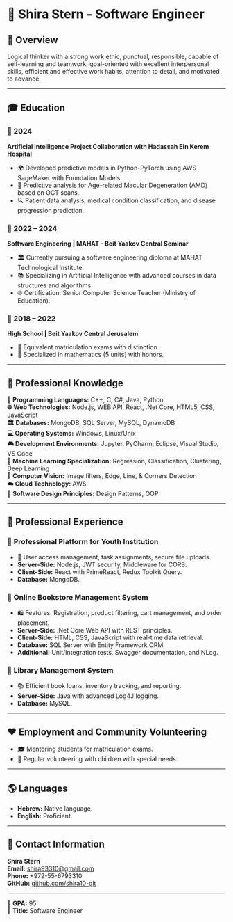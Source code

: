# 🔗 Shira Stern - Software Engineer

## 🎨 Overview
Logical thinker with a strong work ethic, punctual, responsible, capable of self-learning and teamwork, goal-oriented with excellent interpersonal skills, efficient and effective work habits, attention to detail, and motivated to advance.

---

## 🎓 Education

### 🔹 2024
**Artificial Intelligence Project Collaboration with Hadassah Ein Kerem Hospital**
- 🌍 Developed predictive models in Python-PyTorch using AWS SageMaker with Foundation Models.
- 🌮 Predictive analysis for Age-related Macular Degeneration (AMD) based on OCT scans.
- 🔍 Patient data analysis, medical condition classification, and disease progression prediction.

### 🔹 2022 – 2024
**Software Engineering | MAHAT - Beit Yaakov Central Seminar**
- 🏛️ Currently pursuing a software engineering diploma at MAHAT Technological Institute.
- 📚 Specializing in Artificial Intelligence with advanced courses in data structures and algorithms.
- 🌐 Certification: Senior Computer Science Teacher (Ministry of Education).

### 🔹 2018 – 2022
**High School | Beit Yaakov Central Jerusalem**
- 🌿 Equivalent matriculation exams with distinction.
- 🔢 Specialized in mathematics (5 units) with honors.

---

## 🔧 Professional Knowledge

**🔄 Programming Languages:** C++, C, C#, Java, Python  
**🌐 Web Technologies:** Node.js, WEB API, React, .Net Core, HTML5, CSS, JavaScript  
**🏛️ Databases:** MongoDB, SQL Server, MySQL, DynamoDB  
**💻 Operating Systems:** Windows, Linux/Unix  
**🎮 Development Environments:** Jupyter, PyCharm, Eclipse, Visual Studio, VS Code  
**🍎 Machine Learning Specialization:** Regression, Classification, Clustering, Deep Learning  
**🔎 Computer Vision:** Image filters, Edge, Line, & Corners Detection  
**☁️ Cloud Technology:** AWS  
**📘 Software Design Principles:** Design Patterns, OOP  

---

## 🚀 Professional Experience

### 🔹 **Professional Platform for Youth Institution**
- 🔑 User access management, task assignments, secure file uploads.
- **Server-Side:** Node.js, JWT security, Middleware for CORS.
- **Client-Side:** React with PrimeReact, Redux Toolkit Query.
- **Database:** MongoDB.

### 🔹 **Online Bookstore Management System**
- 🛍️ Features: Registration, product filtering, cart management, and order placement.
- **Server-Side:** .Net Core Web API with REST principles.
- **Client-Side:** HTML, CSS, JavaScript with real-time data retrieval.
- **Database:** SQL Server with Entity Framework ORM.
- **Additional:** Unit/Integration tests, Swagger documentation, and NLog.

### 🔹 **Library Management System**
- 📚 Efficient book loans, inventory tracking, and reporting.
- **Server-Side:** Java with advanced Log4J logging.
- **Database:** MySQL.

---

## ❤️ Employment and Community Volunteering
- 🎓 Mentoring students for matriculation exams.
- 🤝 Regular volunteering with children with special needs.

---

## 🌎 Languages
- **Hebrew:** Native language.  
- **English:** Proficient.

---

## 📢 Contact Information

**Shira Stern**  
**Email:** [shira93310@gmail.com](mailto:shira93310@gmail.com)  
**Phone:** +972-55-6793310  
**GitHub:** [github.com/shira10-git](https://github.com/shira10-git)  

---

**🌟 GPA:** 95  
**💪 Title:** Software Engineer

